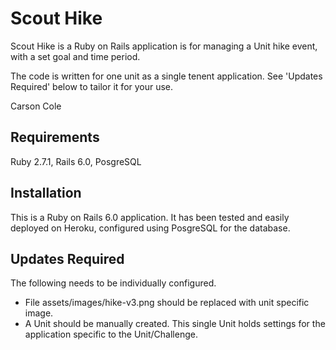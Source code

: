 # Scout Hike

Scout Hike is a Ruby on Rails application is for managing a Unit hike event, with a set goal and time period. 

The code is written for one unit as a single tenent application. See 'Updates Required' below to tailor it for your use.

Carson Cole

## Requirements

Ruby 2.7.1, Rails 6.0, PosgreSQL

## Installation

This is a Ruby on Rails 6.0 application. It has been tested and easily deployed on Heroku, configured using PosgreSQL for the database.

## Updates Required

The following needs to be individually configured.

- File assets/images/hike-v3.png should be replaced with unit specific image.
- A Unit should be manually created. This single Unit holds settings for the application specific to the Unit/Challenge.
